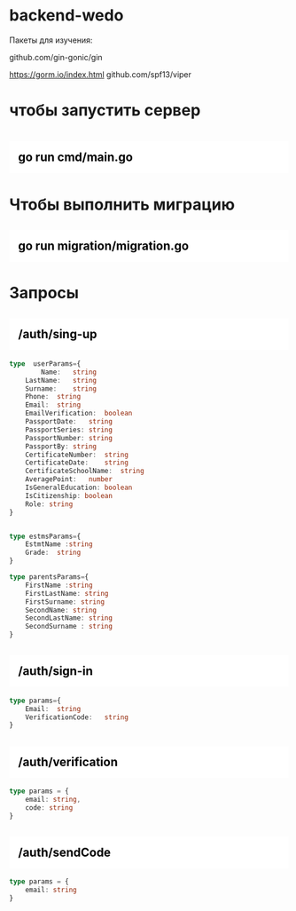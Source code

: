 # backend-wedo


Пакеты для изучения:

github.com/gin-gonic/gin<br>

https://gorm.io/index.html
github.com/spf13/viper
<h1>чтобы запустить сервер<h1> 
<h2 style="background: white; color: black; padding:1rem">
go run cmd/main.go
<h2>

<h1>Чтобы выполнить миграцию</h1>
<h2 style="background: white; color: black; padding:1rem">
go run migration/migration.go</h2>

<h1>Запросы</h1>
<h2 style="background: white; color: black; padding:1rem">/auth/sing-up</h2>

```typescript
type  userParams={
    	Name:   string
	LastName:   string
	Surname:    string
	Phone:  string
	Email:  string
	EmailVerification:  boolean
	PassportDate:   string
	PassportSeries: string
	PassportNumber: string
	PassportBy: string
	CertificateNumber:  string
	CertificateDate:    string
	CertificateSchoolName:  string
	AveragePoint:   number
	IsGeneralEducation: boolean
	IsCitizenship: boolean
	Role: string
}
```
```typescript

type estmsParams={
    EstmtName :string
    Grade:  string
}
````
```typescript
type parentsParams={
    FirstName :string
    FirstLastName: string
    FirstSurname: string
    SecondName: string
    SecondLastName: string
    SecondSurname : string
}
````

<h2 style="background: white; color: black; padding:1rem">/auth/sign-in</h2>

```typescript
type params={
    Email:  string
    VerificationCode:   string
}
```

<h2 style="background: white; color: black; padding:1rem">/auth/verification</h2>

```typescript
type params = {
    email: string,
    code: string
}
```

<h2 style="background: white; color: black; padding:1rem">/auth/sendCode</h2>

```typescript
type params = {
    email: string
}
```

